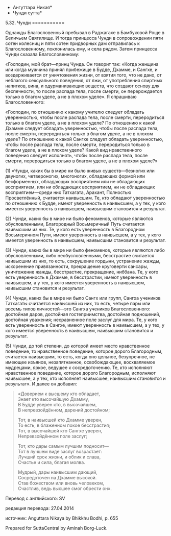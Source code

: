 * Ангуттара Никая*
* Чунди сутта*

5\.32\. Чунди
\=\=\=\=\=\=\=\=\=\=\=

Однажды Благословенный пребывал в Раджагахе в Бамбуковой Роще в Беличьем Святилище\. И тогда принцесса Чунди в сопровождении пяти сотен колесниц и пяти сотен придворных дам отправилась к Благословенному, поклонилась ему, и села рядом\. Затем принцесса Чунди сказала Благословенному:

«Господин, мой брат—принц Чунда\. Он говорит так: «Когда женщина или когда мужчина принял прибежище в Будде, Дхамме, и Сангхе, и воздерживается от уничтожения жизни, от взятия того, что не дано, от неблагого сексуального поведения, от лжи, от употребления спиртных напитков, вина, и одурманивающих веществ, что создают основу для беспечности, то после распада тела, после смерти, он перерождается только в благом уделе, а не в плохом уделе»\. Я спрашиваю Благословенного:

«Господин, по отношению к какому учителю следует обладать уверенностью, чтобы после распада тела, после смерти, переродиться только в благом уделе, а не в плохом уделе? По отношению к какой Дхамме следует обладать уверенностью, чтобы после распада тела, после смерти, переродиться только в благом уделе, а не в плохом уделе? По отношению к какой Сангхе следует обладать уверенностью, чтобы после распада тела, после смерти, переродиться только в благом уделе, а не в плохом уделе? Какой вид нравственного поведения следует исполнять, чтобы после распада тела, после смерти, переродиться только в благом уделе, а не в плохом уделе?»

\(1\) «Чунди, каких бы в мире ни было живых существ—безногих или двуногих, четвероногих, многоногих, обладающих формой или бесформенных, обладающих восприятием или не обладающих восприятием, или ни обладающих восприятием, ни не обладающих восприятием—среди них Татхагата, Арахант, Полностью Просветлённый, считается наивысшим\. Те, кто обладают уверенностью по отношению к Будде, имеют уверенность в наивысшем, а у тех, у кого имеется уверенность в наивысшем, наивысшим становится и результат\.

\(2\) Чунди, каких бы в мире ни было феноменов, которые являются обусловленными, Благородный Восьмеричный Путь считается наивысшим из них\. Те, у кого есть уверенность в Благородном Восьмеричном Пути, имеют уверенность в наивысшем, а у тех, у кого имеется уверенность в наивысшем, наивысшим становится и результат\.

\(3\) Чунди, каких бы в мире ни было феноменов, которые являются либо обусловленными, либо необусловленными, бесстрастие считается наивысшим из них, то есть, сокрушение гордыни, устранение жажды, искоренение привязанности, прекращение круговерти сансары, уничтожение жажды, бесстрастие, прекращение, ниббана\. Те, у кого есть уверенность в Дхамме, в бесстрастии, имеют уверенность в наивысшем, а у тех, у кого имеется уверенность в наивысшем, наивысшим становится и результат\.

\(4\) Чунди, каких бы в мире ни было Сангх или групп, Сангха учеников Татхагаты считается наивысшей из них, то есть, четыре пары или восемь типов личностей—это Сангха учеников Благословенного: достойная даров, достойная гостеприимства, достойная подношений, достойная уважения; несравненное поле заслуг для мира\. Те, у кого есть уверенность в Сангхе, имеют уверенность в наивысшем, а у тех, у кого имеется уверенность в наивысшем, наивысшим становится и результат\.

\(5\) Чунди, до той степени, до которой имеет место нравственное поведение, то нравственное поведение, которое дорого Благородным, считается наивысшим, то есть, когда оно цельное, безупречное, не имеющее изъянов, незапятнанное, освобождающее, восхваляемое мудрецами, яркое, ведущее к сосредоточению\. Те, кто исполняют нравственное поведение, которое дорого Благородным, исполняют наивысшее, а у тех, кто исполняет наивысшее, наивысшим становится и результат»\. И далее он добавил:

> «Доверием к высшему кто обладает,  
> Знает кто высочайшую Дхамму,  
> В Будде уверен кто, в высочайшем,  
> В непревзойдённом, дарений достойном;  
>   
> Тот, в наивысшей кто Дхамме уверен,  
> То есть, в блаженном покое бесстрастия;  
> Тот, в высочайшей кто Сангхе уверен,  
> Непревзойдённом поле заслуг;  
>   
> Тот, кто дары самым лучшим подносит—  
> Тот в лучшем виде заслуг возрастает:  
> Лучший срок жизни, и облик и слава,  
> Счастье и сила, благая молва\.  
>   
> Мудрый, дары наивысшим дающий,  
> Сосредоточен на Дхамме высокой\.  
> Став божеством или вновь человеком,  
> Счастлив, ведь высшее смог обрести он»\.

Перевод с английского: SV

редакция перевода: 27\.04\.2014

источник: Anguttara Nikaya by Bhikkhu Bodhi, p\. 655

Prepared for SuttaCentral by Aminah Borg\-Luck\.